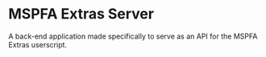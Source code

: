 # MSPFA Extras Server

A back-end application made specifically to serve as an API for the MSPFA Extras userscript.
